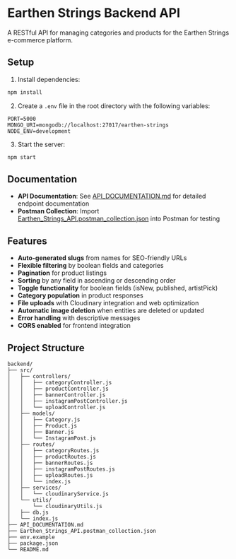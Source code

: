 # Earthen Strings Backend API

A RESTful API for managing categories and products for the Earthen Strings e-commerce platform.

## Setup

1. Install dependencies:
```bash
npm install
```

2. Create a `.env` file in the root directory with the following variables:
```
PORT=5000
MONGO_URI=mongodb://localhost:27017/earthen-strings
NODE_ENV=development
```

3. Start the server:
```bash
npm start
```

## Documentation

- **API Documentation**: See [API_DOCUMENTATION.md](./API_DOCUMENTATION.md) for detailed endpoint documentation
- **Postman Collection**: Import [Earthen_Strings_API.postman_collection.json](./Earthen_Strings_API.postman_collection.json) into Postman for testing

## Features

- **Auto-generated slugs** from names for SEO-friendly URLs
- **Flexible filtering** by boolean fields and categories
- **Pagination** for product listings
- **Sorting** by any field in ascending or descending order
- **Toggle functionality** for boolean fields (isNew, published, artistPick)
- **Category population** in product responses
- **File uploads** with Cloudinary integration and web optimization
- **Automatic image deletion** when entities are deleted or updated
- **Error handling** with descriptive messages
- **CORS enabled** for frontend integration

## Project Structure

```
backend/
├── src/
│   ├── controllers/
│   │   ├── categoryController.js
│   │   ├── productController.js
│   │   ├── bannerController.js
│   │   ├── instagramPostController.js
│   │   └── uploadController.js
│   ├── models/
│   │   ├── Category.js
│   │   ├── Product.js
│   │   ├── Banner.js
│   │   └── InstagramPost.js
│   ├── routes/
│   │   ├── categoryRoutes.js
│   │   ├── productRoutes.js
│   │   ├── bannerRoutes.js
│   │   ├── instagramPostRoutes.js
│   │   ├── uploadRoutes.js
│   │   └── index.js
│   ├── services/
│   │   └── cloudinaryService.js
│   └── utils/
│       └── cloudinaryUtils.js
│   ├── db.js
│   └── index.js
├── API_DOCUMENTATION.md
├── Earthen_Strings_API.postman_collection.json
├── env.example
├── package.json
└── README.md
``` 